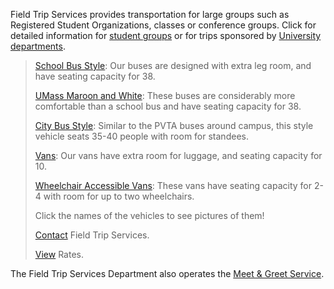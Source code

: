 Field Trip Services provides transportation for large groups such as Registered
Student Organizations, classes or conference groups. Click for detailed information
for [student groups][stud] or for trips sponsored by [University departments][dept].

> [School Bus Style][sch]:
> Our buses are designed with extra leg room, and have seating capacity for 38.
>
> [UMass Maroon and White][cch]:
> These buses are considerably more comfortable than a school bus and have seating
> capacity for 38.
>
> [City Bus Style][rts]:
> Similar to the PVTA buses around campus, this style vehicle seats 35-40 people
> with room for standees.
>
> [Vans][van]:
> Our vans have extra room for luggage, and seating capacity for 10.
>
> [Wheelchair Accessible Vans][stv]:
> These vans have seating capacity for 2-4 with room for up to two wheelchairs.
>
> Click the names of the vehicles to see pictures of them!
>
> [Contact][contact] Field Trip Services.
>
> [View][rates] Rates.

The Field Trip Services Department also operates the [Meet & Greet Service][mgs].

[stud]: student_ft.html
[dept]: depts_ft.html
[sch]: ft_schoolbuses.html
[cch]: ft_maroonwhite.html
[rts]: ft_rts.html
[van]: ft_vans.html
[stv]: ft_st_vans.html
[contact]: contact_ft.html
[rates]: rates_ft.html
[mgs]: meet_greet.html
